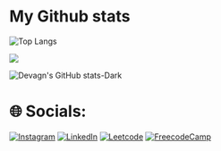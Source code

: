 
# My Github stats

![Top Langs](https://github-readme-stats.vercel.app/api/top-langs/?username=devagn611\&layout=compact&theme=dark#gh-dark-mode-only)

<p align="left">
 <img src="https://github-profile-summary-cards.vercel.app/api/cards/profile-details?username=devagn611&theme=dark"/>
</p>

![Devagn's GitHub stats-Dark](https://github-readme-stats.vercel.app/api?username=devagn611&show_icons=true&theme=dark#gh-dark-mode-only)




# 🌐 Socials:
[![Instagram](https://img.shields.io/badge/Instagram-%23E4405F.svg?style=for-the-badge&logo=Instagram&logoColor=white)](https://instagram.com/devagn_maniya) 
[![LinkedIn](https://img.shields.io/badge/LinkedIn-%230077B5.svg?style=for-the-badge&logo=linkedin&logoColor=white)](https://linkedin.com/in/devagn-maniya-b47aba260)
[![Leetcode](https://img.shields.io/badge/-LeetCode-FFA116?style=for-the-badge&logo=LeetCode&logoColor=black)](https://leetcode.com/devagn_maniya/)
[![FreecodeCamp](https://img.shields.io/badge/freecodecamp-27273D?style=for-the-badge&logo=freecodecamp&logoColor=black)](https://freecodecamp.com/devagn_maniya)

